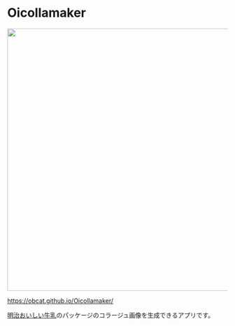# Oicollamaker

<img src="https://qiita-image-store.s3.ap-northeast-1.amazonaws.com/0/445469/16a31f90-b5e6-5f5a-b7ec-82003a94cd16.gif" width="600">

https://obcat.github.io/Oicollamaker/

[明治おいしい牛乳](https://www.meijioishiigyunyu.com/)のパッケージのコラージュ画像を生成できるアプリです。
